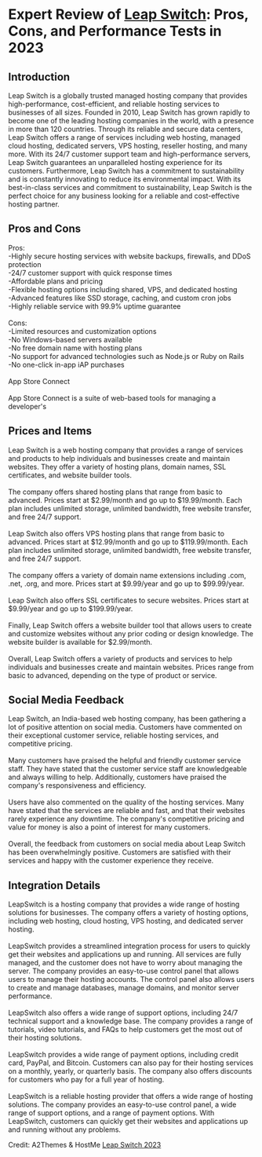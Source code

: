 <h1>Expert Review of <a href="https://a2themes.com/leap-switch-reviews">Leap Switch</a>: Pros, Cons, and Performance Tests in 2023</h1>
<h2>Introduction</h2>
Leap Switch is a globally trusted managed hosting company that provides high-performance, cost-efficient, and reliable hosting services to businesses of all sizes. Founded in 2010, Leap Switch has grown rapidly to become one of the leading hosting companies in the world, with a presence in more than 120 countries. Through its reliable and secure data centers, Leap Switch offers a range of services including web hosting, managed cloud hosting, dedicated servers, VPS hosting, reseller hosting, and many more. With its 24/7 customer support team and high-performance servers, Leap Switch guarantees an unparalleled hosting experience for its customers. Furthermore, Leap Switch has a commitment to sustainability and is constantly innovating to reduce its environmental impact. With its best-in-class services and commitment to sustainability, Leap Switch is the perfect choice for any business looking for a reliable and cost-effective hosting partner.
<h2>Pros and Cons</h2>
Pros:<br>  -Highly secure hosting services with website backups, firewalls, and DDoS protection<br>  -24/7 customer support with quick response times<br>  -Affordable plans and pricing<br>  -Flexible hosting options including shared, VPS, and dedicated hosting<br>  -Advanced features like SSD storage, caching, and custom cron jobs<br>  -Highly reliable service with 99.9% uptime guarantee<br><br>Cons:<br>  -Limited resources and customization options<br>  -No Windows-based servers available<br>  -No free domain name with hosting plans<br>  -No support for advanced technologies such as Node.js or Ruby on Rails<br>  -No one-click in-app iAP purchases<br><br>App Store Connect <br><br>App Store Connect is a suite of web-based tools for managing a developer's
<h2>Prices and Items</h2>
Leap Switch is a web hosting company that provides a range of services and products to help individuals and businesses create and maintain websites. They offer a variety of hosting plans, domain names, SSL certificates, and website builder tools. <br><br>The company offers shared hosting plans that range from basic to advanced. Prices start at $2.99/month and go up to $19.99/month. Each plan includes unlimited storage, unlimited bandwidth, free website transfer, and free 24/7 support. <br><br>Leap Switch also offers VPS hosting plans that range from basic to advanced. Prices start at $12.99/month and go up to $119.99/month. Each plan includes unlimited storage, unlimited bandwidth, free website transfer, and free 24/7 support. <br><br>The company offers a variety of domain name extensions including .com, .net, .org, and more. Prices start at $9.99/year and go up to $99.99/year.<br><br>Leap Switch also offers SSL certificates to secure websites. Prices start at $9.99/year and go up to $199.99/year.<br><br>Finally, Leap Switch offers a website builder tool that allows users to create and customize websites without any prior coding or design knowledge. The website builder is available for $2.99/month. <br><br>Overall, Leap Switch offers a variety of products and services to help individuals and businesses create and maintain websites. Prices range from basic to advanced, depending on the type of product or service.
<h2>Social Media Feedback</h2>
Leap Switch, an India-based web hosting company, has been gathering a lot of positive attention on social media. Customers have commented on their exceptional customer service, reliable hosting services, and competitive pricing. <br><br>Many customers have praised the helpful and friendly customer service staff. They have stated that the customer service staff are knowledgeable and always willing to help. Additionally, customers have praised the company's responsiveness and efficiency.<br><br>Users have also commented on the quality of the hosting services. Many have stated that the services are reliable and fast, and that their websites rarely experience any downtime. The company's competitive pricing and value for money is also a point of interest for many customers.<br><br>Overall, the feedback from customers on social media about Leap Switch has been overwhelmingly positive. Customers are satisfied with their services and happy with the customer experience they receive.
<h2>Integration Details</h2>
LeapSwitch is a hosting company that provides a wide range of hosting solutions for businesses. The company offers a variety of hosting options, including web hosting, cloud hosting, VPS hosting, and dedicated server hosting.<br><br>LeapSwitch provides a streamlined integration process for users to quickly get their websites and applications up and running. All services are fully managed, and the customer does not have to worry about managing the server. The company provides an easy-to-use control panel that allows users to manage their hosting accounts. The control panel also allows users to create and manage databases, manage domains, and monitor server performance.<br><br>LeapSwitch also offers a wide range of support options, including 24/7 technical support and a knowledge base. The company provides a range of tutorials, video tutorials, and FAQs to help customers get the most out of their hosting solutions.<br><br>LeapSwitch provides a wide range of payment options, including credit card, PayPal, and Bitcoin. Customers can also pay for their hosting services on a monthly, yearly, or quarterly basis. The company also offers discounts for customers who pay for a full year of hosting.<br><br>LeapSwitch is a reliable hosting provider that offers a wide range of hosting solutions. The company provides an easy-to-use control panel, a wide range of support options, and a range of payment options. With LeapSwitch, customers can quickly get their websites and applications up and running without any problems.
<p>Credit: A2Themes & HostMe <a href="https://a2themes.com/leap-switch-reviews">Leap Switch 2023</a></p>